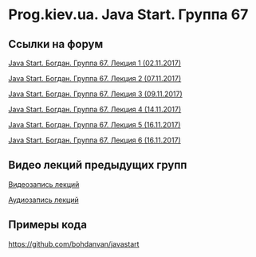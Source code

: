 Prog.kiev.ua. Java Start. Группа 67
===

## Cсылки на форум

[Java Start. Богдан. Группа 67. Лекция 1 (02.11.2017)](https://prog.kiev.ua/forum/index.php/topic,3248.0.html)

[Java Start. Богдан. Группа 67. Лекция 2 (07.11.2017)](https://prog.kiev.ua/forum/index.php/topic,3249.0.html)

[Java Start. Богдан. Группа 67. Лекция 3 (09.11.2017)](https://prog.kiev.ua/forum/index.php/topic,3258.0.html)

[Java Start. Богдан. Группа 67. Лекция 4 (14.11.2017)](https://prog.kiev.ua/forum/index.php/topic,3262.0.html)

[Java Start. Богдан. Группа 67. Лекция 5 (16.11.2017)](https://prog.kiev.ua/forum/index.php/topic,3270.0.html)

[Java Start. Богдан. Группа 67. Лекция 6 (16.11.2017)](https://prog.kiev.ua/forum/index.php/topic,3278.0.html)

## Видео лекций предыдущих групп

[Видеозапись лекций](https://mega.nz/#F!SRclnQQT)

[Аудиозапиcь лекций](https://mega.nz/#F!GY8UjTBS)

## Примеры кода

https://github.com/bohdanvan/javastart
